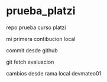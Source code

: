 # prueba_platzi
repo prueba curso platzi

mi primera contibucion local

commit desde github

git fetch evaluacion

cambios desde rama local devmateo01